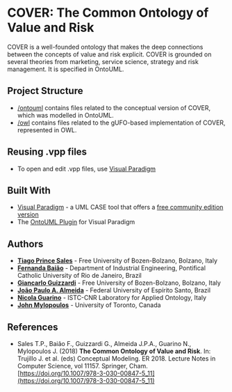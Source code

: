 # COVER: The Common Ontology of Value and Risk

COVER is a well-founded ontology that makes the deep connections between the concepts of value and risk explicit. COVER is grounded on several theories from marketing, service science, strategy and risk management. It is specified in OntoUML.

## Project Structure

* [/ontouml](/ontouml) contains files related to the conceptual version of COVER, which was modelled in OntoUML.
* [/owl](/owl) contains files related to the gUFO-based implementation of COVER, represented in OWL.

## Reusing .vpp files

* To open and edit .vpp files, use [Visual Paradigm](https://www.visual-paradigm.com)

## Built With

* [Visual Paradigm](https://www.visual-paradigm.com) - a UML CASE tool that offers a [free community edition version](https://www.visual-paradigm.com/download/community.jsp)
* The [OntoUML Plugin](https://github.com/OntoUML/ontouml-vp-plugin) for Visual Paradigm


## Authors

* **[Tiago Prince Sales](https://www.inf.unibz.it/~tpsales/)** - Free University of Bozen-Bolzano, Bolzano, Italy
* **[Fernanda Baião](https://www.researchgate.net/profile/Fernanda-Baiao-2)** - Department of Industrial Engineering, Pontifical Catholic University of Rio de Janeiro, Brazil
* **[Giancarlo Guizzardi](http://www.inf.ufes.br/~gguizzardi)** - Free University of Bozen-Bolzano, Bolzano, Italy
* **[João Paulo A. Almeida](https://www.researchgate.net/profile/Joao_Almeida16)** - Federal University of Espírito Santo, Brazil 
* **[Nicola Guarino](https://www.istc.cnr.it/it/people/nicola-guarino)** - ISTC-CNR Laboratory for Applied Ontology, Italy 
* **[John Mylopoulos](https://www.researchgate.net/profile/John-Mylopoulos)** - University of Toronto, Canada 


## References

- Sales T.P., Baião F., Guizzardi G., Almeida J.P.A., Guarino N., Mylopoulos J. (2018) **The Common Ontology of Value and Risk**. In: Trujillo J. et al. (eds) Conceptual Modeling. ER 2018. Lecture Notes in Computer Science, vol 11157. Springer, Cham. [https://doi.org/10.1007/978-3-030-00847-5_11](https://doi.org/10.1007/978-3-030-00847-5_11)
